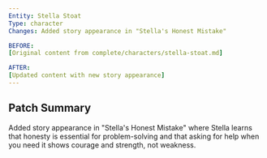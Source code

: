 ```yaml
---
Entity: Stella Stoat
Type: character
Changes: Added story appearance in "Stella's Honest Mistake"

BEFORE:
[Original content from complete/characters/stella-stoat.md]

AFTER:
[Updated content with new story appearance]
---
```


## Patch Summary
Added story appearance in "Stella's Honest Mistake" where Stella learns that honesty is essential for problem-solving and that asking for help when you need it shows courage and strength, not weakness.
